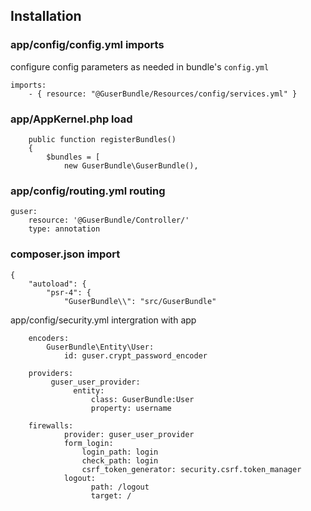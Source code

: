 ## Installation

### app/config/config.yml imports
configure config parameters as needed in bundle's `config.yml`

```
imports:
    - { resource: "@GuserBundle/Resources/config/services.yml" }
```


### app/AppKernel.php load
```
	public function registerBundles()
	{
		$bundles = [
			new GuserBundle\GuserBundle(),
```


### app/config/routing.yml routing
```
guser:
    resource: '@GuserBundle/Controller/'
    type: annotation
```


### composer.json import
```
{
	"autoload": {
		"psr-4": {
			"GuserBundle\\": "src/GuserBundle"
```


app/config/security.yml intergration with app
```
    encoders:
        GuserBundle\Entity\User: 
            id: guser.crypt_password_encoder

    providers:
         guser_user_provider:
              entity:
                  class: GuserBundle:User
                  property: username

    firewalls:
            provider: guser_user_provider
            form_login:
                login_path: login
                check_path: login
                csrf_token_generator: security.csrf.token_manager
            logout:
                  path: /logout
                  target: /
```



